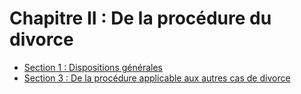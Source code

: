 # Chapitre II : De la procédure du divorce

- [Section 1 : Dispositions générales](section-1)
- [Section 3 : De la procédure applicable aux autres cas de divorce](section-3)
